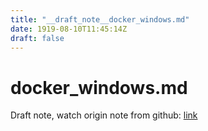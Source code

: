```yaml
---
title: "__draft_note__docker_windows.md"
date: 1919-08-10T11:45:14Z
draft: false
---
```


# docker_windows.md

Draft note, watch origin note from github: [link](https:/github.com/tinghaolai/just-random-note/blob/master/docker/docker_windows.md)